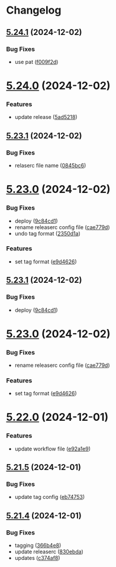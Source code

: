 # Changelog

## [5.24.1](https://github.com/umzug-meister/um-admin/compare/v5.24.0...v5.24.1) (2024-12-02)


### Bug Fixes

* use pat ([f009f2d](https://github.com/umzug-meister/um-admin/commit/f009f2df518c267935736d6638c578aa8e1290b6))

# [5.24.0](https://github.com/umzug-meister/um-admin/compare/v5.23.1...v5.24.0) (2024-12-02)


### Features

* update release ([5ad5218](https://github.com/umzug-meister/um-admin/commit/5ad52182ec8468f016adec2a1c197dbb11366021))

## [5.23.1](https://github.com/umzug-meister/um-admin/compare/v5.23.0...v5.23.1) (2024-12-02)


### Bug Fixes

* relaserc file name ([0845bc6](https://github.com/umzug-meister/um-admin/commit/0845bc6338f3cadd3351addbe4599076d85c6a9c))

# [5.23.0](https://github.com/umzug-meister/um-admin/compare/v5.22.0...v5.23.0) (2024-12-02)


### Bug Fixes

* deploy ([9c84cd1](https://github.com/umzug-meister/um-admin/commit/9c84cd187176f0a62951c23b09381033ce9f5e29))
* rename releaserc config file ([cae779d](https://github.com/umzug-meister/um-admin/commit/cae779d946476b487d9338bccd4944b13076533b))
* undo tag format ([2350d1a](https://github.com/umzug-meister/um-admin/commit/2350d1a5576cbe25ea165657fc1beaca801137c4))


### Features

* set tag format ([e9d4626](https://github.com/umzug-meister/um-admin/commit/e9d46263f6f79e3a369083d2a4a36c37ffe95302))

## [5.23.1](https://github.com/umzug-meister/um-admin/compare/5.23.0...5.23.1) (2024-12-02)


### Bug Fixes

* deploy ([9c84cd1](https://github.com/umzug-meister/um-admin/commit/9c84cd187176f0a62951c23b09381033ce9f5e29))

# [5.23.0](https://github.com/umzug-meister/um-admin/compare/v5.22.0...5.23.0) (2024-12-02)


### Bug Fixes

* rename releaserc config file ([cae779d](https://github.com/umzug-meister/um-admin/commit/cae779d946476b487d9338bccd4944b13076533b))


### Features

* set tag format ([e9d4626](https://github.com/umzug-meister/um-admin/commit/e9d46263f6f79e3a369083d2a4a36c37ffe95302))

# [5.22.0](https://github.com/umzug-meister/um-admin/compare/v5.21.5...v5.22.0) (2024-12-01)


### Features

* update workflow file ([e92a1e9](https://github.com/umzug-meister/um-admin/commit/e92a1e934135f27b88efadc83bce1f6a21fbe643))

## [5.21.5](https://github.com/umzug-meister/um-admin/compare/v5.21.4...v5.21.5) (2024-12-01)


### Bug Fixes

* update tag config ([eb74753](https://github.com/umzug-meister/um-admin/commit/eb74753303687f64d4aeb2db165378347d4efbcf))

## [5.21.4](https://github.com/umzug-meister/um-admin/compare/v5.21.3...v5.21.4) (2024-12-01)


### Bug Fixes

* tagging ([366b4e8](https://github.com/umzug-meister/um-admin/commit/366b4e8dcc9824b631b28c0d1fb73f1316f87dc8))
* update releaserc ([830ebda](https://github.com/umzug-meister/um-admin/commit/830ebda2f8c42d6ba254055781e14645426ccd3f))
* updates ([c374af8](https://github.com/umzug-meister/um-admin/commit/c374af844454e7976456a4d12f74ee58a376833e))
